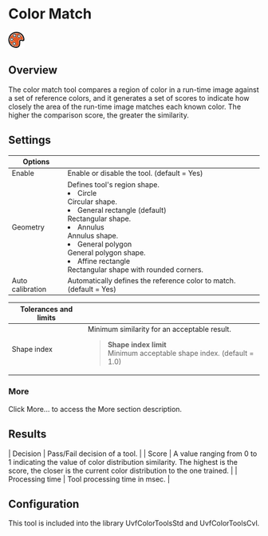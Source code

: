 Color Match
===========


![](../../../../img/x_Graphics/Tools/UvfColorToolsStdMatch-0.png)


Overview
--------


The color match tool compares a region of color in a run-time image against a set of reference colors, and it generates a set of scores to indicate how closely the area of the run-time image matches each known color. The higher the comparison score, the greater the similarity. 


Settings
--------





| Options | |
| --- | --- |
| Enable | Enable or disable the tool. (default = Yes) |
| Geometry | Defines tool's region shape.<ud> <li>Circle<br>Circular shape.</li>  <li>General rectangle (default)<br>Rectangular shape.</li>  <li>Annulus<br>Annulus shape.</li>  <li>General polygon<br>General polygon shape.</li>  <li>Affine rectangle<br>Rectangular shape with rounded corners.</li> </ud> |
| Auto calibration | Automatically defines the reference color to match. (default = Yes) |

| Tolerances and limits | |
| --- | --- |
| Shape index | Minimum similarity for an acceptable result.<blockquote> **Shape index limit**<br>Minimum acceptable shape index. (default = 1.0)<br> </blockquote> |


### More


Click More... to access the More section description.


Results
-------


| Decision | Pass/Fail decision of a tool. |
| Score | A value ranging from 0 to 1 indicating the value of color distribution similarity. The highest is the score, the closer is the current color distribution to the one trained. |
| Processing time | Tool processing time in msec. |


Configuration
-------------


This tool is included into the library UvfColorToolsStd and UvfColorToolsCvl.



